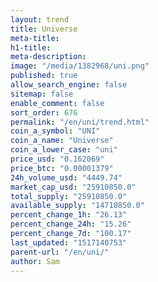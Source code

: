 ```yaml
---
layout: trend
title: Universe
meta-title: 
h1-title: 
meta-description: 
image: "/media/1382968/uni.png"
published: true
allow_search_engine: false
sitemap: false
enable_comment: false
sort_order: 676
permalink: "/en/uni/trend.html"
coin_a_symbol: "UNI"
coin_a_name: "Universe"
coin_a_lower_case: "uni"
price_usd: "0.162069"
price_btc: "0.00001379"
24h_volume_usd: "4449.74"
market_cap_usd: "25910850.0"
total_supply: "25910850.0"
available_supply: "14710850.0"
percent_change_1h: "26.13"
percent_change_24h: "15.26"
percent_change_7d: "100.17"
last_updated: "1517140753"
parent-url: "/en/uni/"
author: Sam
---
```


